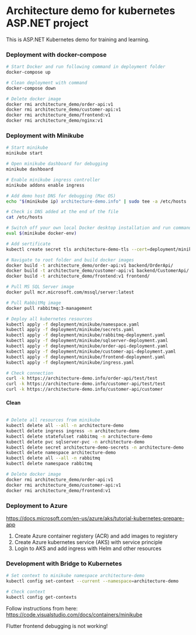 # Architecture demo for kubernetes ASP.NET project

This is ASP.NET Kubernetes demo for training and learning.

### Deployment with docker-compose

```bash
# Start Docker and run following command in deployment folder
docker-compose up

# Clean deployment with command
docker-compose down

# Delete docker image
docker rmi architecture_demo/order-api:v1
docker rmi architecture_demo/customer-api:v1
docker rmi architecture_demo/frontend:v1
docker rmi architecture_demo/nginx:v1
```

### Deployment with Minikube

```bash
# Start minikube
minikube start

# Open minikube dashboard for debugging
minikube dashboard

# Enable minikube ingress controller
minikube addons enable ingress

# Add demo host DNS for debugging (Mac OS)
echo "$(minikube ip) architecture-demo.info" | sudo tee -a /etc/hosts

# Check is DNS added at the end of the file
cat /etc/hosts

# Switch off your own local Docker desktop installation and run command
eval $(minikube docker-env)

# Add sertificate
kubectl create secret tls architecture-demo-tls --cert=deployment/minikube/tls.crt --key=deployment/minikube/tls.key -n architecture-demo

# Navigate to root folder and build docker images
docker build -t architecture_demo/order-api:v1 backend/OrderApi/
docker build -t architecture_demo/customer-api:v1 backend/CustomerApi/
docker build -t architecture_demo/frontend:v1 frontend/

# Pull MS SQL Server image
docker pull mcr.microsoft.com/mssql/server:latest

# Pull RabbitMq image
docker pull rabbitmq:3-management

# Deploy all kubernetes resources
kubectl apply -f deployment/minikube/namespace.yaml 
kubectl apply -f deployment/minikube/secrets.yaml 
kubectl apply -f deployment/minikube/rabbitmq-deployment.yaml 
kubectl apply -f deployment/minikube/sqlserver-deployment.yaml 
kubectl apply -f deployment/minikube/order-api-deployment.yaml
kubectl apply -f deployment/minikube/customer-api-deployment.yaml
kubectl apply -f deployment/minikube/frontend-deployment.yaml
kubectl apply -f deployment/minikube/ingress.yaml

# Check connection
curl -k https://architecture-demo.info/order-api/test/test
curl -k https://architecture-demo.info/customer-api/test/test
curl -k https://architecture-demo.info/customer-api/customer
```

#### Clean

```bash

# Delete all resources from minikube
kubectl delete all --all -n architecture-demo
kubectl delete ingress ingress -n architecture-demo
kubectl delete statefulset rabbitmq -n architecture-demo
kubectl delete pvc sqlserver-pvc -n architecture-demo
kubectl delete secret architecture-demo-secrets -n architecture-demo
kubectl delete namespace architecture-demo
kubectl delete all --all -n rabbitmq
kubectl delete namespace rabbitmq

# Delete docker image
docker rmi architecture_demo/order-api:v1
docker rmi architecture_demo/customer-api:v1
docker rmi architecture_demo/frontend:v1
```

### Deployment to Azure

https://docs.microsoft.com/en-us/azure/aks/tutorial-kubernetes-prepare-app

1. Create Azure container registery (ACR) and add images to registery
3. Create Azure kubernetes service (AKS) with service principle
4. Login to AKS and add ingress with Helm and other resources

### Development with Bridge to Kubernetes

```bash
# Set context to minikube namespace architecture-demo
kubectl config set-context --current --namespace=architecture-demo

# Check context
kubectl config get-contexts
```

Follow instructions from here: https://code.visualstudio.com/docs/containers/minikube

Flutter frontend debugging is not working!